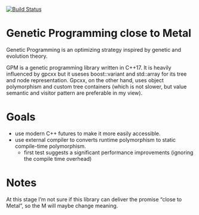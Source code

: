 [![Build Status](https://travis-ci.org/gchoinka/gpm.svg?branch=master)](https://travis-ci.org/gchoinka/gpm)
# Genetic Programming close to Metal 

Genetic Programming is an optimizing strategy inspired by genetic and evolution theory. 

GPM is a genetic programming library written in C++17.
It is heavily influenced by gpcxx but it useses boost::variant and std::array for its tree and node representation.  Gpcxx, on the other hand, uses object polymorphism and custom tree containers (which is not slower, but value semantic and visitor pattern are preferable in my view).
# Goals
* use modern C++ futures to make it more easily accessible. 
* use external compiler to converts runtime polymorphism to static compile-time polymorphism.
  * first test suggests a significant performance improvements (ignoring the compile time overhead)

# Notes
At this stage I’m not sure if this library can deliver the promise “close to Metal”, so the M will maybe change meaning.

